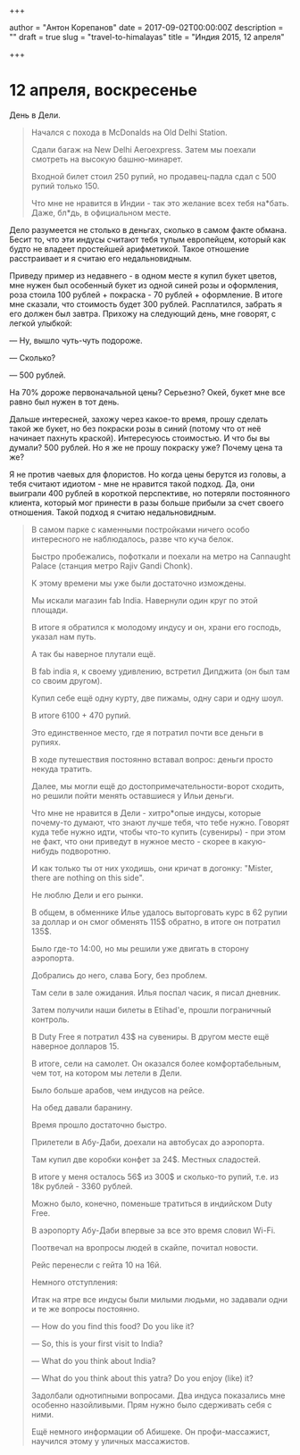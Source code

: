 

+++

author = "Антон Корепанов"
date = 2017-09-02T00:00:00Z
description = ""
draft = true
slug = "travel-to-himalayas"
title = "Индия 2015, 12 апреля"

+++

# 12 апреля, воскресенье

День в Дели. 

>  Начался с похода в McDonalds на Old Delhi Station.
>
> Сдали багаж на New Delhi Aeroexpress. Затем мы поехали смотреть на высокую башню-минарет.
>
> Входной билет стоил 250 рупий, но продавец-падла сдал с 500 рупий только 150.
>
> Что мне не нравится в Индии - так это желание всех тебя на*бать. Даже, бл\*дь, в официальном месте.

Дело разумеется не столько в деньгах, сколько в самом факте обмана. Бесит то, что эти индусы считают тебя тупым европейцем, который как будто не владеет простейшей арифметикой. Такое отношение расстраивает и я считаю его недальновидным. 

Приведу пример из недавнего - в одном месте я купил букет цветов, мне нужен был особенный букет из одной синей розы и оформления, роза стоила 100 рублей + покраска - 70 рублей + оформление. В итоге мне сказали, что стоимость будет 300 рублей. Расплатился, забрать я его должен был завтра. Прихожу на следующий день, мне говорят, с легкой улыбкой: 

— Ну, вышло чуть-чуть подороже.

— Сколько?

— 500 рублей.

На 70% дороже первоначальной цены? Серьезно? Окей, букет мне все равно был нужен в тот день. 

Дальше интересней, захожу через какое-то время, прошу сделать такой же букет, но без покраски розы в синий (потому что от неё начинает пахнуть краской). Интересуюсь стоимостью. И что бы вы думали? 500 рублей. Но я же не прошу покраску уже? Почему цена та же?

Я не против чаевых для флористов. Но когда цены берутся из головы, а тебя считают идиотом - мне не нравится такой подход. Да, они выиграли 400 рублей в короткой перспективе, но потеряли постоянного клиента, который мог принести в разы больше прибыли за счет своего отношения. Такой подход я считаю недальновидным.

> В самом парке с каменными постройками ничего особо интересного не наблюдалось, разве что куча белок.
>
> Быстро пробежались, пофоткали и поехали на метро на Cannaught Palace (станция метро Rajiv Gandi Chonk).
>
> К этому времени мы уже были достаточно измождены.
>
> Мы искали магазин fab India. Навернули один круг по этой площади.
>
> В итоге я обратился к молодому индусу и он, храни его господь, указал нам путь.
>
> А так бы наверное плутали ещё.
>
> В fab india я, к своему удивлению, встретил Дипджита (он был там со своим другом).
>
> Купил себе ещё одну курту, две пижамы, одну сари и одну шоул.
>
> В итоге 6100 + 470 рупий.
>
> Это единственное место, где я потратил почти все деньги в рупиях.
>
> В ходе путешествия постоянно вставал вопрос: деньги просто некуда тратить.
>
> Далее, мы могли ещё до достопримечательности-ворот сходить, но решили пойти менять оставшиеся у Ильи деньги. 
>
> Что мне не нравится в Дели - хитро*опые индусы, которые почему-то думают, что знают лучше тебя, что тебе нужно. Говорят куда тебе нужно идти, чтобы что-то купить (сувениры) - при этом не факт, что они приведут в нужное место - скорее в какую-нибудь подворотню.
>
> И как только ты от них уходишь, они кричат в догонку: "Mister, there are nothing on this side".
>
> Не люблю Дели и его рынки.
>
> В общем, в обменнике Илье удалось выторговать курс в 62 рупии за доллар и он смог обменять 115$ обратно, в итоге он потратил 135$.
>
> Было где-то 14:00, но мы решили уже двигать в сторону аэропорта.
>
> Добрались до него, слава Богу, без проблем.
>
> Там сели в зале ожидания. Илья поспал часик, я писал дневник.
>
> Затем получили наши билеты в Etihad'e, прошли пограничный контроль.
>
> В Duty Free я потратил 43$ на сувениры. B другом месте ещё наверное долларов 15.
>
> В итоге, сели на самолет. Он оказался более комфортабельным, чем тот, на котором мы летели в Дели.
>
> Было больше арабов, чем индусов на рейсе.
>
> На обед давали баранину. 
>
> Время прошло достаточно быстро.
>
> Прилетели в Абу-Даби, доехали на автобусах до аэропорта.
>
> Там купил две коробки конфет за 24$. Местных сладостей.
>
> В итоге у меня осталось 56$ из 300$ и сколько-то рупий, т.е. из 18к рублей - 3360 рублей.
>
> Можно было, конечно, поменьше тратиться в индийском Duty Free.
>
> В аэропорту Абу-Даби впервые за все это время словил Wi-Fi.
>
> Поотвечал на вропросы людей в скайпе, почитал новости.
>
> Рейс перенесли с гейта 10 на 16й.
>
> Немного отступления:
>
> Итак на ятре все индусы были милыми людьми, но задавали одни и те же вопросы постоянно.
>
> — How do you find this food? Do you like it?
>
> — So, this is your first visit to India?
>
> — What do you think about India?
>
> — What do you think about this yatra? Do you enjoy (like) it?
>
> Задолбали однотипными вопросами. Два индуса показались мне особенно назойливыми. Прям нужно было сдерживать себя с ними.
>
> Ещё немного информации об Абишеке. Он профи-массажист, научился этому у уличных массажистов.